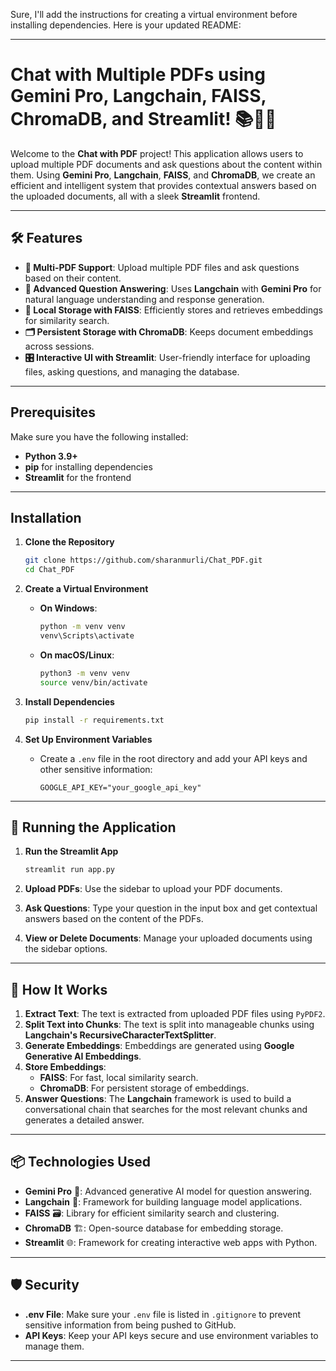 Sure, I'll add the instructions for creating a virtual environment before installing dependencies. Here is your updated README:

---

# Chat with Multiple PDFs using Gemini Pro, Langchain, FAISS, ChromaDB, and Streamlit! 📚🤖✨

Welcome to the **Chat with PDF** project! This application allows users to upload multiple PDF documents and ask questions about the content within them. Using **Gemini Pro**, **Langchain**, **FAISS**, and **ChromaDB**, we create an efficient and intelligent system that provides contextual answers based on the uploaded documents, all with a sleek **Streamlit** frontend.

---

## 🛠️ Features
- **📄 Multi-PDF Support**: Upload multiple PDF files and ask questions based on their content.
- **🧠 Advanced Question Answering**: Uses **Langchain** with **Gemini Pro** for natural language understanding and response generation.
- **💾 Local Storage with FAISS**: Efficiently stores and retrieves embeddings for similarity search.
- **🗂️ Persistent Storage with ChromaDB**: Keeps document embeddings across sessions.
- **🎛️ Interactive UI with Streamlit**: User-friendly interface for uploading files, asking questions, and managing the database.

---

## Prerequisites
Make sure you have the following installed:
- **Python 3.9+**
- **pip** for installing dependencies
- **Streamlit** for the frontend

---

## Installation

1. **Clone the Repository**
   ```bash
   git clone https://github.com/sharanmurli/Chat_PDF.git
   cd Chat_PDF
   ```

2. **Create a Virtual Environment**
   - **On Windows**:
     ```bash
     python -m venv venv
     venv\Scripts\activate
     ```
   - **On macOS/Linux**:
     ```bash
     python3 -m venv venv
     source venv/bin/activate
     ```

3. **Install Dependencies**
   ```bash
   pip install -r requirements.txt
   ```

4. **Set Up Environment Variables**
   - Create a `.env` file in the root directory and add your API keys and other sensitive information:
     ```
     GOOGLE_API_KEY="your_google_api_key"
     ```

---

## 🚀 Running the Application

1. **Run the Streamlit App**
   ```bash
   streamlit run app.py
   ```

2. **Upload PDFs**: Use the sidebar to upload your PDF documents.
3. **Ask Questions**: Type your question in the input box and get contextual answers based on the content of the PDFs.
4. **View or Delete Documents**: Manage your uploaded documents using the sidebar options.

---

## 🔧 How It Works
1. **Extract Text**: The text is extracted from uploaded PDF files using `PyPDF2`.
2. **Split Text into Chunks**: The text is split into manageable chunks using **Langchain's RecursiveCharacterTextSplitter**.
3. **Generate Embeddings**: Embeddings are generated using **Google Generative AI Embeddings**.
4. **Store Embeddings**: 
   - **FAISS**: For fast, local similarity search.
   - **ChromaDB**: For persistent storage of embeddings.
5. **Answer Questions**: The **Langchain** framework is used to build a conversational chain that searches for the most relevant chunks and generates a detailed answer.

---

## 📦 Technologies Used
- **Gemini Pro** 🤖: Advanced generative AI model for question answering.
- **Langchain** 🧩: Framework for building language model applications.
- **FAISS** 🗃️: Library for efficient similarity search and clustering.
- **ChromaDB** 🏗️: Open-source database for embedding storage.
- **Streamlit** 🌐: Framework for creating interactive web apps with Python.

---

## 🛡️ Security
- **.env File**: Make sure your `.env` file is listed in `.gitignore` to prevent sensitive information from being pushed to GitHub.
- **API Keys**: Keep your API keys secure and use environment variables to manage them.

---

